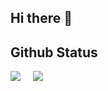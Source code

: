 ## Hi there 👋

<!--
**maijjoo/maijjoo** is a ✨ _special_ ✨ repository because its `README.md` (this file) appears on your GitHub profile.

Here are some ideas to get you started:

- 🔭 I’m currently working on ...
- 🌱 I’m currently learning ...
- 👯 I’m looking to collaborate on ...
- 🤔 I’m looking for help with ...
- 💬 Ask me about ...
- 📫 How to reach me: ...
- 😄 Pronouns: ...
- ⚡ Fun fact: ...
-->
## Github Status
<div>
  <img src="https://github-readme-stats.vercel.app/api?username=maijjoo&show_icons=true&theme=transparent"/>
  &nbsp;&nbsp;&nbsp;
  <img src="https://github-readme-stats.vercel.app/api/top-langs?username=maijjoo&show_icons=true&locale=en&layout=compact&theme=transparent"/>
</div>
